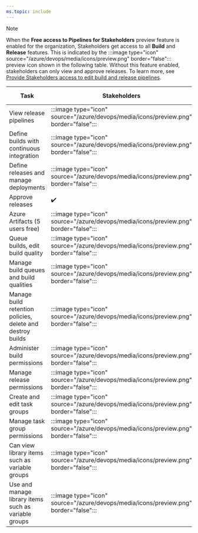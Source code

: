 ```yaml
---
ms.topic: include
---
```


<!--- Updated to support Azure DevOps Services + Azure DevOps Services Build and Release 

Administer build permissions
Delete build pipeline
Delete builds
Destroy builds
Edit build pipeline
Edit build quality
Manage build qualities
Manage build queue
Override check-in validation by build
Queue builds
Retain indefinitely
Stop builds
Update build information

View build pipeline
View builds


-->

> [!NOTE]   
>  When the **Free access to Pipelines for Stakeholders** preview feature is enabled for the organization, Stakeholders get access to all **Build** and **Release** features. This is indicated by the :::image type="icon" source="/azure/devops/media/icons/preview.png" border="false"::: preview icon shown in the following table. Without this feature enabled, stakeholders can only view and approve releases. To learn more, see [Provide Stakeholders access to edit build and release pipelines](/azure/devops/organizations/security/provide-stakeholder-pipeline-access).

|Task|Stakeholders|Readers|Contributors|Build Admins|Project Admins|Release Admins|
|----|------------|-------|------------|------------|--------------|--------------|
|View release pipelines|:::image type="icon" source="/azure/devops/media/icons/preview.png" border="false":::|✔️|✔️|✔️|✔️|✔️|
|Define builds with continuous integration|:::image type="icon" source="/azure/devops/media/icons/preview.png" border="false":::|  |✔️|✔️|✔️|
|Define releases and manage deployments|:::image type="icon" source="/azure/devops/media/icons/preview.png" border="false":::|  |✔️| |✔️|✔️|
|Approve releases|✔️|  |✔️|  |✔️|✔️</tr>
|Azure Artifacts (5 users free)|:::image type="icon" source="/azure/devops/media/icons/preview.png" border="false":::|  |✔️|  |✔️|✔️|
|Queue builds, edit build quality|:::image type="icon" source="/azure/devops/media/icons/preview.png" border="false":::| |✔️|✔️|✔️|
|Manage build queues and build qualities|:::image type="icon" source="/azure/devops/media/icons/preview.png" border="false":::|  |  |✔️|✔️|
|Manage build retention policies, delete and destroy builds|:::image type="icon" source="/azure/devops/media/icons/preview.png" border="false":::|  |✔️|✔️|✔️|
|Administer build permissions|:::image type="icon" source="/azure/devops/media/icons/preview.png" border="false":::|  |  |✔️|✔️|
|Manage release permissions|:::image type="icon" source="/azure/devops/media/icons/preview.png" border="false":::|  |  |  |✔️|✔️|
|Create and edit task groups |:::image type="icon" source="/azure/devops/media/icons/preview.png" border="false":::|  |✔️|✔️|✔️|✔️|
|Manage task group permissions|:::image type="icon" source="/azure/devops/media/icons/preview.png" border="false":::|  |  |✔️|✔️|✔️|
|Can view library items such as variable groups |:::image type="icon" source="/azure/devops/media/icons/preview.png" border="false":::|✔️|✔️|✔️|✔️|✔️|
|Use and manage library items such as variable groups |:::image type="icon" source="/azure/devops/media/icons/preview.png" border="false":::|  |  |✔️|✔️|✔️|

